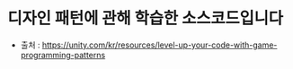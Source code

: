 # 디자인 패턴에 관해 학습한 소스코드입니다

- 출처 : https://unity.com/kr/resources/level-up-your-code-with-game-programming-patterns
